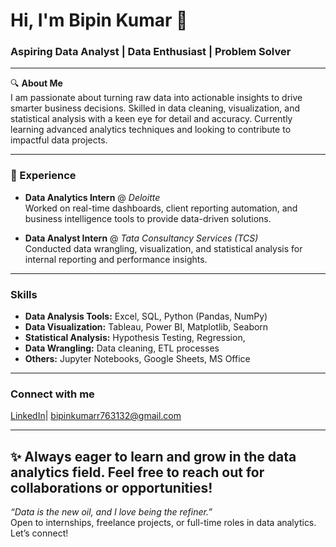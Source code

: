 # Hi, I'm Bipin Kumar 👋  
### Aspiring Data Analyst | Data Enthusiast | Problem Solver

---

🔍 **About Me**  
I am passionate about turning raw data into actionable insights to drive smarter business decisions. Skilled in data cleaning, visualization, and statistical analysis with a keen eye for detail and accuracy. Currently learning advanced analytics techniques and looking to contribute to impactful data projects.

---

### 💼 Experience
- **Data Analytics Intern** @ *Deloitte*  
  Worked on real-time dashboards, client reporting automation, and business intelligence tools to provide data-driven solutions.

- **Data Analyst Intern** @ *Tata Consultancy Services (TCS)*  
  Conducted data wrangling, visualization, and statistical analysis for internal reporting and performance insights.

---

### Skills
- **Data Analysis Tools:** Excel, SQL, Python (Pandas, NumPy)  
- **Data Visualization:** Tableau, Power BI, Matplotlib, Seaborn  
- **Statistical Analysis:** Hypothesis Testing, Regression, 
- **Data Wrangling:** Data cleaning, ETL processes  
- **Others:** Jupyter Notebooks, Google Sheets, MS Office

---

### Connect with me
[LinkedIn](https://www.linkedin.com/in/bipinkumar)| bipinkumarr763132@gmail.com

---

✨ Always eager to learn and grow in the data analytics field. Feel free to reach out for collaborations or opportunities!
---

*“Data is the new oil, and I love being the refiner.”*  
Open to internships, freelance projects, or full-time roles in data analytics. Let’s connect!
